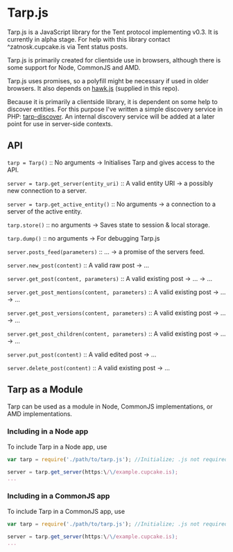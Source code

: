 Tarp.js
=======
Tarp.js is a JavaScript library for the Tent protocol implementing v0.3. It is currently in alpha stage. For help with this library contact ^zatnosk.cupcake.is via Tent status posts.

Tarp.js is primarily created for clientside use in browsers, although there is some support for Node, CommonJS and AMD.

Tarp.js uses promises, so a polyfill might be necessary if used in older browsers.
It also depends on [hawk.js](https://github.com/hueniverse/hawk) (supplied in this repo).

Because it is primarily a clientside library, it is dependent on some help to discover entities. For this purpose I've written a simple discovery service in PHP: [tarp-discover](https://github.com/Zatnosk/tarp-discover).
An internal discovery service will be added at a later point for use in server-side contexts.

API
---
`tarp = Tarp()` :: No arguments -> Initialises Tarp and gives access to the API.

`server = tarp.get_server(entity_uri)` :: A valid entity URI -> a possibly new connection to a server.

`server = tarp.get_active_entity()` :: No arguments -> a connection to a server of the active entity.

`tarp.store()` :: no arguments -> Saves state to session & local storage.

`tarp.dump()` :: no arguments -> For debugging Tarp.js

`server.posts_feed(parameters)` :: ... -> a promise of the servers feed.

`server.new_post(content)` :: A valid raw post -> ...

`server.get_post(content, parameters)` :: A valid existing post -> ... -> ...

`server.get_post_mentions(content, parameters)` :: A valid existing post -> ... -> ...

`server.get_post_versions(content, parameters)` :: A valid existing post -> ... -> ...

`server.get_post_children(content, parameters)` :: A valid existing post -> ... -> ...

`server.put_post(content)` :: A valid edited post -> ...

`server.delete_post(content)` :: A valid existing post -> ...

Tarp as a Module
----------------
Tarp can be used as a module in Node, CommonJS implementations, or AMD implementations.

### Including in a Node app
To include Tarp in a Node app, use

```JavaScript
var tarp = require('./path/to/tarp.js'); //Initialize; .js not required

server = tarp.get_server(https:\/\/example.cupcake.is);
...
```


### Including in a CommonJS app

To include Tarp in a CommonJS app, use

```JavaScript
var tarp = require('./path/to/tarp.js'); //Initialize; .js not required

server = tarp.get_server(https:\/\/example.cupcake.is);
...
```
